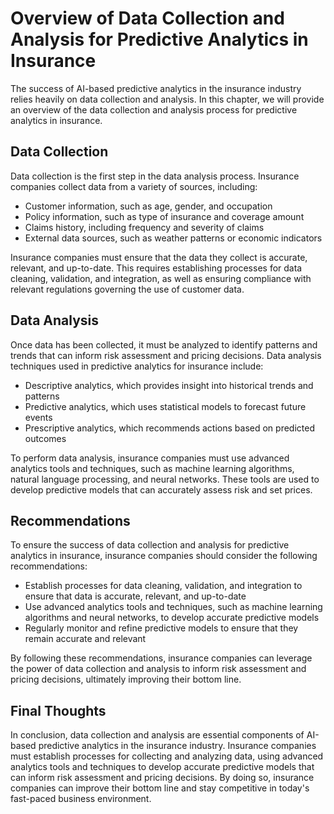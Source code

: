 Overview of Data Collection and Analysis for Predictive Analytics in Insurance
===========================================================================================================================================================

The success of AI-based predictive analytics in the insurance industry relies heavily on data collection and analysis. In this chapter, we will provide an overview of the data collection and analysis process for predictive analytics in insurance.

Data Collection
---------------

Data collection is the first step in the data analysis process. Insurance companies collect data from a variety of sources, including:

* Customer information, such as age, gender, and occupation
* Policy information, such as type of insurance and coverage amount
* Claims history, including frequency and severity of claims
* External data sources, such as weather patterns or economic indicators

Insurance companies must ensure that the data they collect is accurate, relevant, and up-to-date. This requires establishing processes for data cleaning, validation, and integration, as well as ensuring compliance with relevant regulations governing the use of customer data.

Data Analysis
-------------

Once data has been collected, it must be analyzed to identify patterns and trends that can inform risk assessment and pricing decisions. Data analysis techniques used in predictive analytics for insurance include:

* Descriptive analytics, which provides insight into historical trends and patterns
* Predictive analytics, which uses statistical models to forecast future events
* Prescriptive analytics, which recommends actions based on predicted outcomes

To perform data analysis, insurance companies must use advanced analytics tools and techniques, such as machine learning algorithms, natural language processing, and neural networks. These tools are used to develop predictive models that can accurately assess risk and set prices.

Recommendations
---------------

To ensure the success of data collection and analysis for predictive analytics in insurance, insurance companies should consider the following recommendations:

* Establish processes for data cleaning, validation, and integration to ensure that data is accurate, relevant, and up-to-date
* Use advanced analytics tools and techniques, such as machine learning algorithms and neural networks, to develop accurate predictive models
* Regularly monitor and refine predictive models to ensure that they remain accurate and relevant

By following these recommendations, insurance companies can leverage the power of data collection and analysis to inform risk assessment and pricing decisions, ultimately improving their bottom line.

Final Thoughts
--------------

In conclusion, data collection and analysis are essential components of AI-based predictive analytics in the insurance industry. Insurance companies must establish processes for collecting and analyzing data, using advanced analytics tools and techniques to develop accurate predictive models that can inform risk assessment and pricing decisions. By doing so, insurance companies can improve their bottom line and stay competitive in today's fast-paced business environment.
